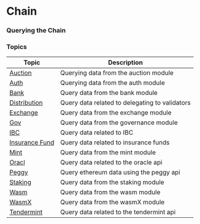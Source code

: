# Chain

### Querying the Chain

### Topics

| Topic                                               | Description                                    |
| --------------------------------------------------- | ---------------------------------------------- |
| [Auction](querying-chain-auction-module.md)         | Querying data from the auction module          |
| [Auth](querying-chain-auth-module.md)               | Querying data from the auth module             |
| [Bank](querying-chain-bank-module.md)               | Query data from the bank module                |
| [Distribution](querying-chain-distribution.md)      | Query data related to delegating to validators |
| [Exchange](querying-chain-exchange.md)              | Query data from the exchange module            |
| [Gov](querying-chain-governance.md)                 | Query data from the governance module          |
| [IBC](querying-chain-ibc.md)                        | Query data related to IBC                      |
| [Insurance Fund](querying-chain-insurance-funds.md) | Query data related to insurance funds          |
| [Mint](querying-chain-mint.md)                      | Query data from the mint module                |
| [Oracl](querying-chain-oracle.md)                   | Query data related to the oracle api           |
| [Peggy](querying-chain-peggy.md)                    | Query ethereum data using the peggy api        |
| [Staking](querying-chain-staking.md)                | Query data from the staking module             |
| [Wasm](querying-chain-wasm.md)                      | Query data from the wasm module                |
| [WasmX](querying-chain-wasmx.md)                    | Query data from the wasmX module               |
| [Tendermint](querying-chain-tendermint.md)          | Query data related to the tendermint api       |

